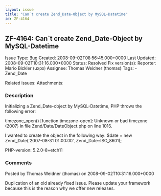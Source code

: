 ```yaml
---
layout: issue
title: "Can`t create Zend_Date-Object by MySQL-Datetime"
id: ZF-4164
---
```


ZF-4164: Can`t create Zend\_Date-Object by MySQL-Datetime
---------------------------------------------------------

 Issue Type: Bug Created: 2008-09-02T08:56:45.000+0000 Last Updated: 2008-09-02T10:31:16.000+0000 Status: Resolved Fix version(s): 
 Reporter:  Mario Bickler (uxpx)  Assignee:  Thomas Weidner (thomas)  Tags: - Zend\_Date
 
 Related issues: 
 Attachments: 
### Description

Initializing a Zend\_Date-object by MySQL-Datetime, PHP throws the following error:

timezone\_open() [function.timezone-open]: Unknown or bad timezone (2007) in file Zend/Date/DateObject.php on line 1016.

I wanted to create the object in the following way: $date = new Zend\_Date('2007-08-31 01:00:00', Zend\_Date::ISO\_8601);

PHP-version: 5.2.0-8+etch11

 

 

### Comments

Posted by Thomas Weidner (thomas) on 2008-09-02T10:31:16.000+0000

Duplication of an old already fixed issue. Please update your framework because this is the reason why we offer new releases.

 

 